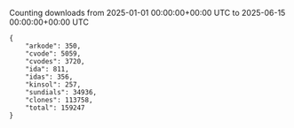 
Counting downloads from 2025-01-01 00:00:00+00:00 UTC to 2025-06-15 00:00:00+00:00 UTC

```
{
    "arkode": 350,
    "cvode": 5059,
    "cvodes": 3720,
    "ida": 811,
    "idas": 356,
    "kinsol": 257,
    "sundials": 34936,
    "clones": 113758,
    "total": 159247
}
```
